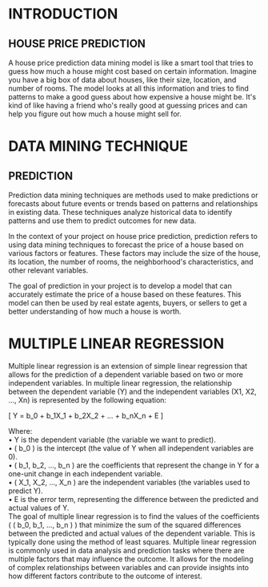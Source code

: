 # INTRODUCTION

## HOUSE PRICE PREDICTION

A house price prediction data mining model is like a smart tool that tries to guess how much a house might cost based on certain information. Imagine you have a big box of data about houses, like their size, location, and number of rooms. The model looks at all this information and tries to find patterns to make a good guess about how expensive a house might be. It's kind of like having a friend who's really good at guessing prices and can help you figure out how much a house might sell for.

# DATA MINING TECHNIQUE

## PREDICTION

Prediction data mining techniques are methods used to make predictions or forecasts about future events or trends based on patterns and relationships in existing data. These techniques analyze historical data to identify patterns and use them to predict outcomes for new data.

In the context of your project on house price prediction, prediction refers to using data mining techniques to forecast the price of a house based on various factors or features. These factors may include the size of the house, its location, the number of rooms, the neighborhood's characteristics, and other relevant variables.

The goal of prediction in your project is to develop a model that can accurately estimate the price of a house based on these features. This model can then be used by real estate agents, buyers, or sellers to get a better understanding of how much a house is worth.

# MULTIPLE LINEAR REGRESSION

Multiple linear regression is an extension of simple linear regression that allows for the prediction of a dependent variable based on two or more independent variables. In multiple linear regression, the relationship between the dependent variable (Y) and the independent variables (X1, X2, ..., Xn) is represented by the following equation:

\[ Y = b_0 + b_1X_1 + b_2X_2 + ... + b_nX_n + E \]

Where: <br>
•⁠  ⁠Y is the dependent variable (the variable we want to predict).<br>
•⁠  ⁠\( b_0 \) is the intercept (the value of Y when all independent variables are 0).<br>
•⁠  ⁠\( b_1, b_2, ..., b_n \) are the coefficients that represent the change in Y for a one-unit change in each independent variable.<br>
•⁠  ⁠\( X_1, X_2, ..., X_n \) are the independent variables (the variables used to predict Y).<br>
•⁠  ⁠E is the error term, representing the difference between the predicted and actual values of Y.<br>
The goal of multiple linear regression is to find the values of the coefficients ( \( b_0, b_1, ..., b_n \) ) that minimize the sum of the squared differences between the predicted and actual values of the dependent variable. This is typically done using the method of least squares.
Multiple linear regression is commonly used in data analysis and prediction tasks where there are multiple factors that may influence the outcome. It allows for the modeling of complex relationships between variables and can provide insights into how different factors contribute to the outcome of interest.